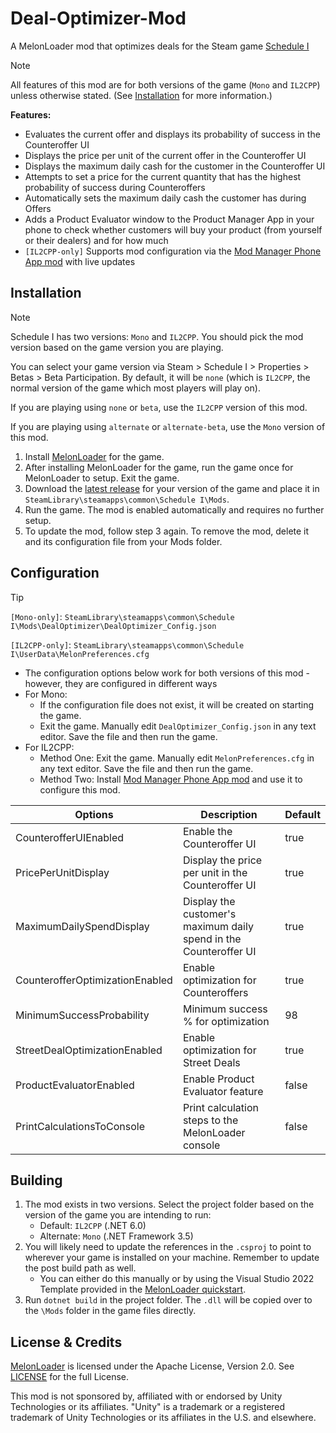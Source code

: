# Deal-Optimizer-Mod
A MelonLoader mod that optimizes deals for the Steam game [Schedule I](https://store.steampowered.com/app/3164500/Schedule_I/)

> [!NOTE]
> All features of this mod are for both versions of the game (`Mono` and `IL2CPP`) unless otherwise stated. (See [Installation](https://github.com/xyrilyn/Deal-Optimizer-Mod/edit/main/README.md#installation) for more information.)

**Features:**
* Evaluates the current offer and displays its probability of success in the Counteroffer UI
* Displays the price per unit of the current offer in the Counteroffer UI
* Displays the maximum daily cash for the customer in the Counteroffer UI
* Attempts to set a price for the current quantity that has the highest probability of success during Counteroffers
* Automatically sets the maximum daily cash the customer has during Offers
* Adds a Product Evaluator window to the Product Manager App in your phone to check whether customers will buy your product (from yourself or their dealers) and for how much
* `[IL2CPP-only]` Supports mod configuration via the [Mod Manager Phone App mod](https://www.nexusmods.com/schedule1/mods/397) with live updates

## Installation
> [!NOTE]
> Schedule I has two versions: `Mono` and `IL2CPP`. You should pick the mod version based on the game version you are playing.
> 
> You can select your game version via Steam > Schedule I > Properties > Betas > Beta Participation. By default, it will be `none` (which is `IL2CPP`, the normal version of the game which most players will play on).
> 
> If you are playing using `none` or `beta`, use the `IL2CPP` version of this mod.
> 
> If you are playing using `alternate` or `alternate-beta`, use the `Mono` version of this mod.

1. Install [MelonLoader](https://github.com/LavaGang/MelonLoader) for the game.
2. After installing MelonLoader for the game, run the game once for MelonLoader to setup. Exit the game.
3. Download the [latest release](https://github.com/xyrilyn/Deal-Optimizer-Mod/releases/latest) for your version of the game and place it in `SteamLibrary\steamapps\common\Schedule I\Mods`.
4. Run the game. The mod is enabled automatically and requires no further setup.
5. To update the mod, follow step 3 again. To remove the mod, delete it and its configuration file from your Mods folder.

## Configuration
> [!TIP]
> `[Mono-only]`: `SteamLibrary\steamapps\common\Schedule I\Mods\DealOptimizer\DealOptimizer_Config.json`
> 
> `[IL2CPP-only]`: `SteamLibrary\steamapps\common\Schedule I\UserData\MelonPreferences.cfg`

* The configuration options below work for both versions of this mod - however, they are configured in different ways
* For Mono:
    * If the configuration file does not exist, it will be created on starting the game.
    * Exit the game. Manually edit `DealOptimizer_Config.json` in any text editor. Save the file and then run the game.
* For IL2CPP:
    * Method One: Exit the game. Manually edit `MelonPreferences.cfg` in any text editor. Save the file and then run the game.
    * Method Two: Install [Mod Manager Phone App mod](https://www.nexusmods.com/schedule1/mods/397) and use it to configure this mod.

| Options | Description | Default |
| - | - | - |
| CounterofferUIEnabled | Enable the Counteroffer UI | true |
| PricePerUnitDisplay | Display the price per unit in the Counteroffer UI | true |
| MaximumDailySpendDisplay | Display the customer's maximum daily spend in the Counteroffer UI | true |
| CounterofferOptimizationEnabled | Enable optimization for Counteroffers | true |
| MinimumSuccessProbability | Minimum success % for optimization | 98 |
| StreetDealOptimizationEnabled | Enable optimization for Street Deals | true |
| ProductEvaluatorEnabled | Enable Product Evaluator feature | false |
| PrintCalculationsToConsole | Print calculation steps to the MelonLoader console | false |

## Building

1. The mod exists in two versions. Select the project folder based on the version of the game you are intending to run:
    - Default: `IL2CPP` (.NET 6.0)
    - Alternate: `Mono` (.NET Framework 3.5)
2. You will likely need to update the references in the `.csproj` to point to wherever your game is installed on your machine. Remember to update the post build path as well.
    - You can either do this manually or by using the Visual Studio 2022 Template provided in the [MelonLoader quickstart](https://melonwiki.xyz/#/modders/quickstart?id=visual-studio-template).
3. Run `dotnet build` in the project folder. The `.dll` will be copied over to the `\Mods` folder in the game files directly.

## License & Credits

[MelonLoader](https://github.com/LavaGang/MelonLoader) is licensed under the Apache License, Version 2.0. See [LICENSE](https://github.com/LavaGang/MelonLoader/blob/master/LICENSE.md) for the full License.

This mod is not sponsored by, affiliated with or endorsed by Unity Technologies or its affiliates.
"Unity" is a trademark or a registered trademark of Unity Technologies or its affiliates in the U.S. and elsewhere.
